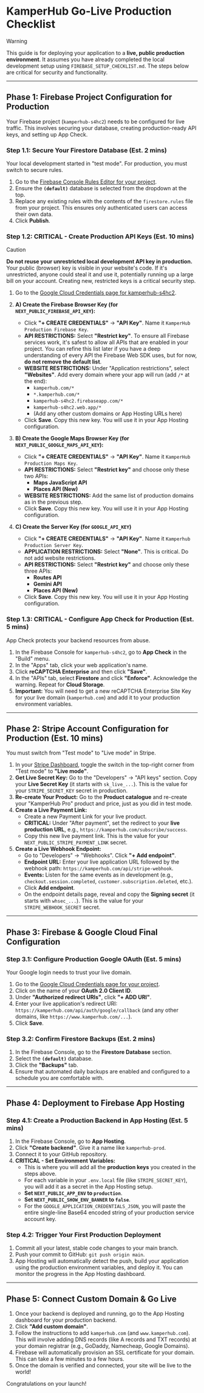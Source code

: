 # KamperHub Go-Live Production Checklist

> [!WARNING]
> This guide is for deploying your application to a **live, public production environment**. It assumes you have already completed the local development setup using `FIREBASE_SETUP_CHECKLIST.md`. The steps below are critical for security and functionality.

---

## **Phase 1: Firebase Project Configuration for Production**

Your Firebase project (`kamperhub-s4hc2`) needs to be configured for live traffic. This involves securing your database, creating production-ready API keys, and setting up App Check.

### **Step 1.1: Secure Your Firestore Database (Est. 2 mins)**

Your local development started in "test mode". For production, you must switch to secure rules.

1.  Go to the [Firebase Console Rules Editor for your project](https://console.firebase.google.com/u/0/project/kamperhub-s4hc2/firestore/rules).
2.  Ensure the **`(default)`** database is selected from the dropdown at the top.
3.  Replace any existing rules with the contents of the `firestore.rules` file from your project. This ensures only authenticated users can access their own data.
4.  Click **Publish**.

### **Step 1.2: CRITICAL - Create Production API Keys (Est. 10 mins)**

> [!CAUTION]
> **Do not reuse your unrestricted local development API key in production.** Your public (browser) key is visible in your website's code. If it's unrestricted, anyone could steal it and use it, potentially running up a large bill on your account. Creating new, restricted keys is a critical security step.

1.  Go to the [Google Cloud Credentials page for kamperhub-s4hc2](https://console.cloud.google.com/apis/credentials?project=kamperhub-s4hc2).

2.  **A) Create the Firebase Browser Key (for `NEXT_PUBLIC_FIREBASE_API_KEY`):**
    *   Click **"+ CREATE CREDENTIALS"** -> **"API Key"**. Name it `KamperHub Production Firebase Key`.
    *   **API RESTRICTIONS:** Select **"Restrict key"**. To ensure all Firebase services work, it's safest to allow all APIs that are enabled in your project. You can refine this list later if you have a deep understanding of every API the Firebase Web SDK uses, but for now, **do not remove the default list**.
    *   **WEBSITE RESTRICTIONS:** Under "Application restrictions", select **"Websites"**. Add every domain where your app will run (add `/*` at the end):
        *   `kamperhub.com/*`
        *   `*.kamperhub.com/*`
        *   `kamperhub-s4hc2.firebaseapp.com/*`
        *   `kamperhub-s4hc2.web.app/*`
        *   (Add any other custom domains or App Hosting URLs here)
    *   Click **Save**. Copy this new key. You will use it in your App Hosting configuration.

3.  **B) Create the Google Maps Browser Key (for `NEXT_PUBLIC_GOOGLE_MAPS_API_KEY`):**
    *   Click **"+ CREATE CREDENTIALS"** -> **"API Key"**. Name it `KamperHub Production Maps Key`.
    *   **API RESTRICTIONS:** Select **"Restrict key"** and choose only these two APIs:
        *   **Maps JavaScript API**
        *   **Places API (New)**
    *   **WEBSITE RESTRICTIONS:** Add the same list of production domains as in the previous step.
    *   Click **Save**. Copy this new key. You will use it in your App Hosting configuration.

4.  **C) Create the Server Key (for `GOOGLE_API_KEY`)**
    *   Click **"+ CREATE CREDENTIALS"** -> **"API Key"**. Name it `Kamperhub Production Server Key`.
    *   **APPLICATION RESTRICTIONS:** Select **"None"**. This is critical. Do not add website restrictions.
    *   **API RESTRICTIONS:** Select **"Restrict key"** and choose only these three APIs:
        *   **Routes API**
        *   **Gemini API**
        *   **Places API (New)**
    *   Click **Save**. Copy this new key. You will use it in your App Hosting configuration.

### **Step 1.3: CRITICAL - Configure App Check for Production (Est. 5 mins)**
App Check protects your backend resources from abuse.

1.  In the Firebase Console for `kamperhub-s4hc2`, go to **App Check** in the "Build" menu.
2.  In the "Apps" tab, click your web application's name.
3.  Click **reCAPTCHA Enterprise** and then click **"Save"**.
4.  In the "APIs" tab, select **Firestore** and click **"Enforce"**. Acknowledge the warning. Repeat for **Cloud Storage**.
5.  **Important:** You will need to get a new reCAPTCHA Enterprise Site Key for your live domain (`kamperhub.com`) and add it to your production environment variables.

---

## **Phase 2: Stripe Account Configuration for Production (Est. 10 mins)**
You must switch from "Test mode" to "Live mode" in Stripe.

1.  In your [Stripe Dashboard](https://dashboard.stripe.com/), toggle the switch in the top-right corner from "Test mode" to **"Live mode"**.
2.  **Get Live Secret Key:** Go to the "Developers" -> "API keys" section. Copy your **Live Secret Key** (it starts with `sk_live_...`). This is the value for your `STRIPE_SECRET_KEY` secret in production.
3.  **Re-create Your Product:** Go to the **Product catalogue** and re-create your "KamperHub Pro" product and price, just as you did in test mode.
4.  **Create a Live Payment Link:**
    *   Create a new Payment Link for your live product.
    *   **CRITICAL:** Under "After payment", set the redirect to your **live production URL**, e.g., `https://kamperhub.com/subscribe/success`.
    *   Copy this new live payment link. This is the value for your `NEXT_PUBLIC_STRIPE_PAYMENT_LINK` secret.
5.  **Create a Live Webhook Endpoint:**
    *   Go to "Developers" -> "Webhooks". Click **"+ Add endpoint"**.
    *   **Endpoint URL:** Enter your live application URL followed by the webhook path: `https://kamperhub.com/api/stripe-webhook`.
    *   **Events:** Listen for the same events as in development (e.g., `checkout.session.completed`, `customer.subscription.deleted`, etc.).
    *   Click **Add endpoint**.
    *   On the endpoint details page, reveal and copy the **Signing secret** (it starts with `whsec_...`). This is the value for your `STRIPE_WEBHOOK_SECRET` secret.

---

## **Phase 3: Firebase & Google Cloud Final Configuration**

### **Step 3.1: Configure Production Google OAuth (Est. 5 mins)**

Your Google login needs to trust your live domain.

1.  Go to the [Google Cloud Credentials page for your project](https://console.cloud.google.com/apis/credentials).
2.  Click on the name of your **OAuth 2.0 Client ID**.
3.  Under **"Authorized redirect URIs"**, click **"+ ADD URI"**.
4.  Enter your live application's redirect URI: `https://kamperhub.com/api/auth/google/callback` (and any other domains, like `https://www.kamperhub.com/...`).
5.  Click **Save**.

### **Step 3.2: Confirm Firestore Backups (Est. 2 mins)**

1.  In the Firebase Console, go to the **Firestore Database** section.
2.  Select the **`(default)`** database.
3.  Click the **"Backups"** tab.
4.  Ensure that automated daily backups are enabled and configured to a schedule you are comfortable with.

---

## **Phase 4: Deployment to Firebase App Hosting**

### **Step 4.1: Create a Production Backend in App Hosting (Est. 5 mins)**

1.  In the Firebase Console, go to **App Hosting**.
2.  Click **"Create backend"**. Give it a name like `kamperhub-prod`.
3.  Connect it to your GitHub repository.
4.  **CRITICAL - Set Environment Variables:**
    *   This is where you will add all the **production keys** you created in the steps above.
    *   For each variable in your `.env.local` file (like `STRIPE_SECRET_KEY`), you will add it as a secret in the App Hosting setup.
    *   **Set `NEXT_PUBLIC_APP_ENV` to `production`**.
    *   **Set `NEXT_PUBLIC_SHOW_ENV_BANNER` to `false`**.
    *   For the `GOOGLE_APPLICATION_CREDENTIALS_JSON`, you will paste the entire single-line Base64 encoded string of your production service account key.

### **Step 4.2: Trigger Your First Production Deployment**

1.  Commit all your latest, stable code changes to your main branch.
2.  Push your commit to GitHub: `git push origin main`.
3.  App Hosting will automatically detect the push, build your application using the production environment variables, and deploy it. You can monitor the progress in the App Hosting dashboard.

---

## **Phase 5: Connect Custom Domain & Go Live**

1.  Once your backend is deployed and running, go to the App Hosting dashboard for your production backend.
2.  Click **"Add custom domain"**.
3.  Follow the instructions to add `kamperhub.com` (and `www.kamperhub.com`). This will involve adding DNS records (like A records and TXT records) at your domain registrar (e.g., GoDaddy, Namecheap, Google Domains).
4.  Firebase will automatically provision an SSL certificate for your domain. This can take a few minutes to a few hours.
5.  Once the domain is verified and connected, your site will be live to the world!

Congratulations on your launch!

